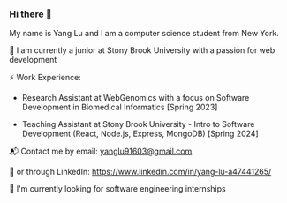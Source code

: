 ### Hi there 👋

My name is Yang Lu and I am a computer science student from New York. 

🏫 I am currently a junior at Stony Brook University with a passion for web development

⚡ Work Experience:

* Research Assistant at WebGenomics with a focus on Software Development in Biomedical Informatics [Spring 2023]
  
* Teaching Assistant at Stony Brook University - Intro to Software Development (React, Node.js, Express, MongoDB) [Spring 2024]

📬 Contact me by email: yanglu91603@gmail.com 

💬 or through LinkedIn: https://www.linkedin.com/in/yang-lu-a47441265/

🚀 I'm currently looking for software engineering internships
